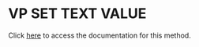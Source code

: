 <!---->
# VP SET TEXT VALUE

Click [here](https://developer.4d.com/docs/ViewPro/method-list#vp-set-text-value) to access the documentation for this method.


